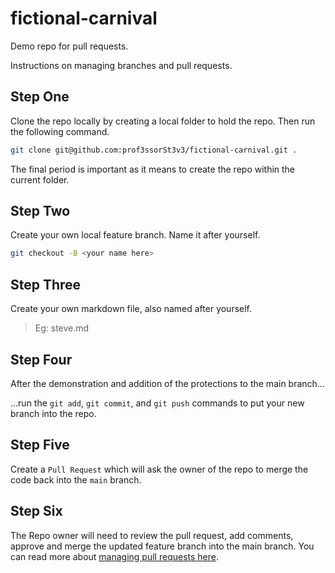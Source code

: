 # fictional-carnival

Demo repo for pull requests.

Instructions on managing branches and pull requests.

## Step One

Clone the repo locally by creating a local folder to hold the repo. Then run the following command.

```bash
git clone git@github.com:prof3ssorSt3v3/fictional-carnival.git .
```

The final period is important as it means to create the repo within the current folder.

## Step Two

Create your own local feature branch. Name it after yourself.

```bash
git checkout -B <your name here>
```

## Step Three

Create your own markdown file, also named after yourself.

> Eg: steve.md

## Step Four

After the demonstration and addition of the protections to the main branch...

...run the `git add`, `git commit`, and `git push` commands to put your new branch into the repo.

## Step Five

Create a `Pull Request` which will ask the owner of the repo to merge the code back into the `main` branch.

## Step Six

The Repo owner will need to review the pull request, add comments, approve and merge the updated feature branch into the main branch. You can read more about
[managing pull requests here](https://docs.github.com/en/pull-requests/collaborating-with-pull-requests/reviewing-changes-in-pull-requests/reviewing-proposed-changes-in-a-pull-request).
